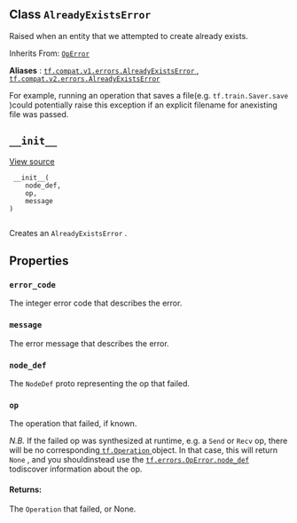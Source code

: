 

## Class  `AlreadyExistsError` 
Raised when an entity that we attempted to create already exists.

Inherits From: [ `OpError` ](https://tensorflow.google.cn/api_docs/python/tf/errors/OpError)

**Aliases** : [ `tf.compat.v1.errors.AlreadyExistsError` ](/api_docs/python/tf/errors/AlreadyExistsError), [ `tf.compat.v2.errors.AlreadyExistsError` ](/api_docs/python/tf/errors/AlreadyExistsError)

For example, running an operation that saves a file(e.g.  `tf.train.Saver.save` )could potentially raise this exception if an explicit filename for anexisting file was passed.

##  `__init__` 
[View source](https://github.com/tensorflow/tensorflow/blob/r2.0/tensorflow/python/framework/errors_impl.py#L316-L319)

```
 __init__(
    node_def,
    op,
    message
)
 
```

Creates an  `AlreadyExistsError` .

## Properties


###  `error_code` 
The integer error code that describes the error.

###  `message` 
The error message that describes the error.

###  `node_def` 
The  `NodeDef`  proto representing the op that failed.

###  `op` 
The operation that failed, if known.

*N.B.* If the failed op was synthesized at runtime, e.g. a  `Send` or  `Recv`  op, there will be no corresponding[ `tf.Operation` ](https://tensorflow.google.cn/api_docs/python/tf/Operation)object.  In that case, this will return  `None` , and you shouldinstead use the [ `tf.errors.OpError.node_def` ](https://tensorflow.google.cn/api_docs/python/tf/errors/OpError#node_def) todiscover information about the op.

#### Returns:
The  `Operation`  that failed, or None.

